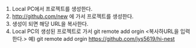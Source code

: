 1. Local PC에서 프로젝트를 생성한다.
2. http://github.com/new 에 가서 프로젝트를 생성한다.
3. 생성이 되면 해당 URL을 복사한다.
4. Local PC의 생성된 프로젝트로 가서 
	git remote add orgin <복사하URL을 입력한다.>
	예) git remote add orgin https://github.com/jys5619/hi-nest